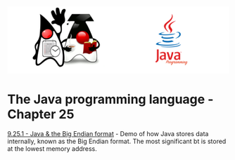 ![](/assets/javarepologo.png)

# The Java programming language - Chapter 25

[9.25.1 - Java & the Big Endian format]() - Demo of how Java stores data internally, known as the Big Endian format. The most significant bt is stored at the lowest memory address.
